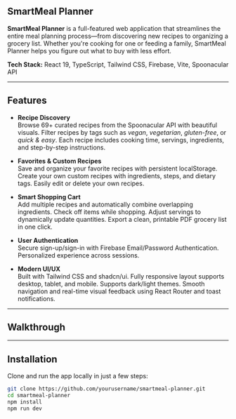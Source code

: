 ## SmartMeal Planner

**SmartMeal Planner** is a full-featured web application that streamlines the entire meal planning process—from discovering new recipes to organizing a grocery list. Whether you're cooking for one or feeding a family, SmartMeal Planner helps you figure out what to buy with less effort.

**Tech Stack:** React 19, TypeScript, Tailwind CSS, Firebase, Vite, Spoonacular API

---

## Features

- **Recipe Discovery**  
  Browse 69+ curated recipes from the Spoonacular API with beautiful visuals. Filter recipes by tags such as *vegan*, *vegetarian*, *gluten-free*, or *quick & easy*. Each recipe includes cooking time, servings, ingredients, and step-by-step instructions.

- **Favorites & Custom Recipes**  
  Save and organize your favorite recipes with persistent localStorage. Create your own custom recipes with ingredients, steps, and dietary tags. Easily edit or delete your own recipes.

- **Smart Shopping Cart**  
  Add multiple recipes and automatically combine overlapping ingredients. Check off items while shopping. Adjust servings to dynamically update quantities. Export a clean, printable PDF grocery list in one click.

- **User Authentication**  
  Secure sign-up/sign-in with Firebase Email/Password Authentication. Personalized experience across sessions.

- **Modern UI/UX**  
  Built with Tailwind CSS and shadcn/ui. Fully responsive layout supports desktop, tablet, and mobile. Supports dark/light themes. Smooth navigation and real-time visual feedback using React Router and toast notifications.

---
## Walkthrough

---

## Installation

Clone and run the app locally in just a few steps:

```bash
git clone https://github.com/yourusername/smartmeal-planner.git
cd smartmeal-planner
npm install
npm run dev
